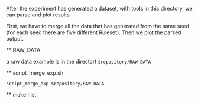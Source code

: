 After the experiment has generated a dataset, with tools in this directory, we can parse and plot results.

First, we have to merge all the data that has generated from the same seed (for each seed there are five different Ruleset). Then we plot the parsed output.

** RAW_DATA

a raw data example is in the directort ` $repository/RAW-DATA `

** script_merge_exp.sh <raw data directory>

` script_merge_exp $repository/RAW-DATA `

** make hist


